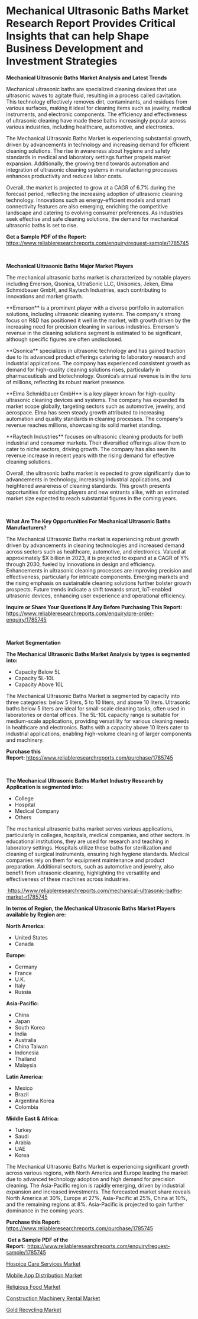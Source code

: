 <p><h1>Mechanical Ultrasonic Baths Market Research Report Provides Critical Insights that can help Shape Business Development and Investment Strategies</h1></p><p><strong>Mechanical Ultrasonic Baths Market Analysis and Latest Trends</strong></p>
<p><p>Mechanical ultrasonic baths are specialized cleaning devices that use ultrasonic waves to agitate fluid, resulting in a process called cavitation. This technology effectively removes dirt, contaminants, and residues from various surfaces, making it ideal for cleaning items such as jewelry, medical instruments, and electronic components. The efficiency and effectiveness of ultrasonic cleaning have made these baths increasingly popular across various industries, including healthcare, automotive, and electronics.</p><p>The Mechanical Ultrasonic Baths Market is experiencing substantial growth, driven by advancements in technology and increasing demand for efficient cleaning solutions. The rise in awareness about hygiene and safety standards in medical and laboratory settings further propels market expansion. Additionally, the growing trend towards automation and integration of ultrasonic cleaning systems in manufacturing processes enhances productivity and reduces labor costs. </p><p>Overall, the market is projected to grow at a CAGR of 6.7% during the forecast period, reflecting the increasing adoption of ultrasonic cleaning technology. Innovations such as energy-efficient models and smart connectivity features are also emerging, enriching the competitive landscape and catering to evolving consumer preferences. As industries seek effective and safe cleaning solutions, the demand for mechanical ultrasonic baths is set to rise.</p></p>
<p><strong>Get a Sample PDF of the Report:&nbsp;</strong> <a href="https://www.reliableresearchreports.com/enquiry/request-sample/1785745?utm_campaign=1333&utm_medium=2&utm_source=Github&utm_content=ia&utm_term=09102024&utm_id=mechanical-ultrasonic-baths">https://www.reliableresearchreports.com/enquiry/request-sample/1785745</a></p>
<p>&nbsp;</p>
<p><strong>Mechanical Ultrasonic Baths Major Market Players</strong></p>
<p><p>The mechanical ultrasonic baths market is characterized by notable players including Emerson, Qsonica, UltraSonic LLC, Unisonics, Jeken, Elma Schmidbauer GmbH, and Raytech Industries, each contributing to innovations and market growth.</p><p>**Emerson** is a prominent player with a diverse portfolio in automation solutions, including ultrasonic cleaning systems. The company's strong focus on R&D has positioned it well in the market, with growth driven by the increasing need for precision cleaning in various industries. Emerson's revenue in the cleaning solutions segment is estimated to be significant, although specific figures are often undisclosed.</p><p>**Qsonica** specializes in ultrasonic technology and has gained traction due to its advanced product offerings catering to laboratory research and industrial applications. The company has experienced consistent growth as demand for high-quality cleaning solutions rises, particularly in pharmaceuticals and biotechnology. Qsonica’s annual revenue is in the tens of millions, reflecting its robust market presence.</p><p>**Elma Schmidbauer GmbH** is a key player known for high-quality ultrasonic cleaning devices and systems. The company has expanded its market scope globally, targeting sectors such as automotive, jewelry, and aerospace. Elma has seen steady growth attributed to increasing automation and quality standards in cleaning processes. The company's revenue reaches millions, showcasing its solid market standing.</p><p>**Raytech Industries** focuses on ultrasonic cleaning products for both industrial and consumer markets. Their diversified offerings allow them to cater to niche sectors, driving growth. The company has also seen its revenue increase in recent years with the rising demand for effective cleaning solutions.</p><p>Overall, the ultrasonic baths market is expected to grow significantly due to advancements in technology, increasing industrial applications, and heightened awareness of cleaning standards. This growth presents opportunities for existing players and new entrants alike, with an estimated market size expected to reach substantial figures in the coming years.</p></p>
<p>&nbsp;</p>
<p><strong>What Are The Key Opportunities For Mechanical Ultrasonic Baths Manufacturers?</strong></p>
<p><p>The Mechanical Ultrasonic Baths market is experiencing robust growth driven by advancements in cleaning technologies and increased demand across sectors such as healthcare, automotive, and electronics. Valued at approximately $X billion in 2023, it is projected to expand at a CAGR of Y% through 2030, fueled by innovations in design and efficiency. Enhancements in ultrasonic cleaning processes are improving precision and effectiveness, particularly for intricate components. Emerging markets and the rising emphasis on sustainable cleaning solutions further bolster growth prospects. Future trends indicate a shift towards smart, IoT-enabled ultrasonic devices, enhancing user experience and operational efficiency.</p></p>
<p><strong>Inquire or Share Your Questions If Any Before Purchasing This Report:</strong> <a href="https://www.reliableresearchreports.com/enquiry/pre-order-enquiry/1785745?utm_campaign=1333&utm_medium=2&utm_source=Github&utm_content=ia&utm_term=09102024&utm_id=mechanical-ultrasonic-baths">https://www.reliableresearchreports.com/enquiry/pre-order-enquiry/1785745</a></p>
<p>&nbsp;</p>
<p><strong>Market Segmentation</strong></p>
<p><strong>The Mechanical Ultrasonic Baths Market Analysis by types is segmented into:</strong></p>
<p><ul><li>Capacity Below 5L</li><li>Capacity 5L-10L</li><li>Capacity Above 10L</li></ul></p>
<p><p>The Mechanical Ultrasonic Baths Market is segmented by capacity into three categories: below 5 liters, 5 to 10 liters, and above 10 liters. Ultrasonic baths below 5 liters are ideal for small-scale cleaning tasks, often used in laboratories or dental offices. The 5L-10L capacity range is suitable for medium-scale applications, providing versatility for various cleaning needs in healthcare and electronics. Baths with a capacity above 10 liters cater to industrial applications, enabling high-volume cleaning of larger components and machinery.</p></p>
<p><strong>Purchase this Report:&nbsp;</strong><a href="https://www.reliableresearchreports.com/purchase/1785745?utm_campaign=1333&utm_medium=2&utm_source=Github&utm_content=ia&utm_term=09102024&utm_id=mechanical-ultrasonic-baths">https://www.reliableresearchreports.com/purchase/1785745</a></p>
<p>&nbsp;</p>
<p><strong>The Mechanical Ultrasonic Baths Market Industry Research by Application is segmented into:</strong></p>
<p><ul><li>College</li><li>Hospital</li><li>Medical Company</li><li>Others</li></ul></p>
<p><p>The mechanical ultrasonic baths market serves various applications, particularly in colleges, hospitals, medical companies, and other sectors. In educational institutions, they are used for research and teaching in laboratory settings. Hospitals utilize these baths for sterilization and cleaning of surgical instruments, ensuring high hygiene standards. Medical companies rely on them for equipment maintenance and product preparation. Additional sectors, such as automotive and jewelry, also benefit from ultrasonic cleaning, highlighting the versatility and effectiveness of these machines across industries.</p></p>
<p><a href="https://www.reliableresearchreports.com/mechanical-ultrasonic-baths-market-r1785745?utm_campaign=1333&utm_medium=2&utm_source=Github&utm_content=ia&utm_term=09102024&utm_id=mechanical-ultrasonic-baths">&nbsp;https://www.reliableresearchreports.com/mechanical-ultrasonic-baths-market-r1785745</a></p>
<p><strong>In terms of Region, the Mechanical Ultrasonic Baths Market Players available by Region are:</strong></p>
<p>
    <p> <strong> North America: </strong>
        <ul>
            <li>United States</li>
            <li>Canada</li>
        </ul>
        </p> 
    <p> <strong> Europe: </strong>
        <ul>
            <li>Germany</li>
            <li>France</li>
            <li>U.K.</li>
            <li>Italy</li>
            <li>Russia</li>
        </ul>
        </p> 
    <p> <strong> Asia-Pacific: </strong>
        <ul>
            <li>China</li>
            <li>Japan</li>
            <li>South Korea</li>
            <li>India</li>
            <li>Australia</li>
            <li>China Taiwan</li>
            <li>Indonesia</li>
            <li>Thailand</li>
            <li>Malaysia</li>
        </ul>
        </p> 
    <p> <strong> Latin America: </strong>
        <ul>
            <li>Mexico</li>
            <li>Brazil</li>
            <li>Argentina Korea</li>
            <li>Colombia</li>
        </ul>
        </p> 
    <p> <strong> Middle East & Africa: </strong>
        <ul>
            <li>Turkey</li>
            <li>Saudi</li>
            <li>Arabia</li>
            <li>UAE</li>
            <li>Korea</li>
        </ul>
    </p>
    </p>
<p><p>The Mechanical Ultrasonic Baths Market is experiencing significant growth across various regions, with North America and Europe leading the market due to advanced technology adoption and high demand for precision cleaning. The Asia-Pacific region is rapidly emerging, driven by industrial expansion and increased investments. The forecasted market share reveals North America at 30%, Europe at 27%, Asia-Pacific at 25%, China at 10%, and the remaining regions at 8%. Asia-Pacific is projected to gain further dominance in the coming years.</p></p>
<p><strong>Purchase this Report: </strong><a href="https://www.reliableresearchreports.com/purchase/1785745?utm_campaign=1333&utm_medium=2&utm_source=Github&utm_content=ia&utm_term=09102024&utm_id=mechanical-ultrasonic-baths">https://www.reliableresearchreports.com/purchase/1785745</a></p>
<p>&nbsp;<strong>Get a Sample PDF of the Report:&nbsp;&nbsp;</strong><a href="https://www.reliableresearchreports.com/enquiry/request-sample/1785745?utm_campaign=1333&utm_medium=2&utm_source=Github&utm_content=ia&utm_term=09102024&utm_id=mechanical-ultrasonic-baths">https://www.reliableresearchreports.com/enquiry/request-sample/1785745</a></p>
<p><strong></strong></p>
<p><p><a href="https://www.linkedin.com/pulse/comprehensive-hospice-care-services-market-report-regional-jhahf?utm_campaign=1333&utm_medium=2&utm_source=Github&utm_content=ia&utm_term=09102024&utm_id=mechanical-ultrasonic-baths">Hospice Care Services Market</a></p><p><a href="https://www.linkedin.com/pulse/mobile-app-distribution-market-research-report-2024-2031-r027f?utm_campaign=1333&utm_medium=2&utm_source=Github&utm_content=ia&utm_term=09102024&utm_id=mechanical-ultrasonic-baths">Mobile App Distribution Market</a></p><p><a href="https://www.linkedin.com/pulse/insights-religious-food-industry-market-financial-status-b8mff?utm_campaign=1333&utm_medium=2&utm_source=Github&utm_content=ia&utm_term=09102024&utm_id=mechanical-ultrasonic-baths">Religious Food Market</a></p><p><a href="https://www.linkedin.com/pulse/emerging-trends-construction-machinery-rental-market-global-totcf?utm_campaign=1333&utm_medium=2&utm_source=Github&utm_content=ia&utm_term=09102024&utm_id=mechanical-ultrasonic-baths">Construction Machinery Rental Market</a></p><p><a href="https://www.linkedin.com/pulse/exploring-gold-recycling-market-dynamics-global-trends-future-yz2qf?utm_campaign=1333&utm_medium=2&utm_source=Github&utm_content=ia&utm_term=09102024&utm_id=mechanical-ultrasonic-baths">Gold Recycling Market</a></p></p>
